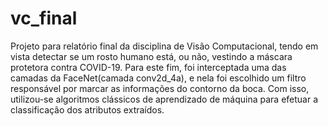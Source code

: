 # vc_final

Projeto para relatório final da disciplina de Visão Computacional, tendo em vista detectar se um rosto humano está, ou não, vestindo
a máscara protetora contra COVID-19. Para este fim, foi interceptada uma das camadas da FaceNet(camada conv2d_4a), e nela foi escolhido
um filtro responsável por marcar as informações do contorno da boca. Com isso, utilizou-se algoritmos clássicos de aprendizado
de máquina para efetuar a classificação dos atributos extraídos.
